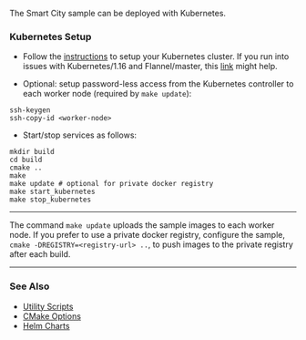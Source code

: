 
The Smart City sample can be deployed with Kubernetes. 

### Kubernetes Setup

- Follow the [instructions](https://kubernetes.io/docs/setup) to setup your Kubernetes cluster. If you run into issues with Kubernetes/1.16 and Flannel/master, this [link](https://stackoverflow.com/questions/58024643/kubernetes-master-node-not-ready-state) might help.

- Optional: setup password-less access from the Kubernetes controller to each worker node (required by ```make update```):   

```
ssh-keygen
ssh-copy-id <worker-node>
```

- Start/stop services as follows:   

```
mkdir build
cd build
cmake ..
make
make update # optional for private docker registry
make start_kubernetes
make stop_kubernetes
```

---

The command ```make update``` uploads the sample images to each worker node. If you prefer to use a private docker registry, configure the sample, `cmake -DREGISTRY=<registry-url> ..`, to push images to the private registry after each build.  

---

### See Also 

- [Utility Scripts](../../doc/script.md)   
- [CMake Options](../../doc/cmake.md)
- [Helm Charts](helm/smtc/README.md)

